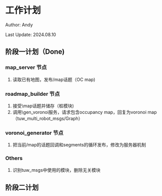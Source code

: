 # 工作计划

Author: Andy

Last Update: 2024.08.10

## 阶段一计划（Done)

### map_server 节点

1. 读取已有地图，发布/map话题（OC map)

### roadmap_builder 节点

1. 接受\map话题并储存（桩模块)
2. 调用\gen_voronoi服务，请求包含occupancy map，回复为voronoi map（tuw_multi_robot_msgs/Graph）

### voronoi_generator 节点

1. 把当前/map的话题回调和segments的循环发布，修改为服务器机制

### Others

1. 识别tuw_msgs中使用的模块，删除无关模块

## 阶段二计划
